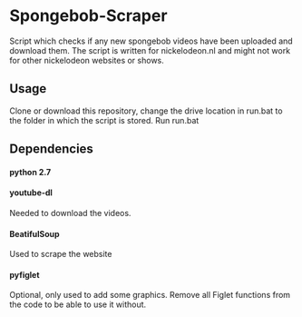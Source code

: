 # Spongebob-Scraper
Script which checks if any new spongebob videos have been uploaded and download them. 
The script is written for nickelodeon.nl and might not work for other nickelodeon websites or shows. 

## Usage 
Clone or download this repository, change the drive location in run.bat to the folder in which the script is stored.
Run run.bat

## Dependencies 
#### python 2.7
#### youtube-dl
Needed to download the videos.
#### BeatifulSoup
Used to scrape the website
#### pyfiglet 
Optional, only used to add some graphics.
Remove all Figlet functions from the code to be able to use it without.
